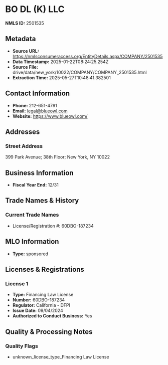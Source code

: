 # BO DL (K) LLC

**NMLS ID:** 2501535

## Metadata
- **Source URL:** https://nmlsconsumeraccess.org/EntityDetails.aspx/COMPANY/2501535
- **Data Timestamp:** 2025-01-22T08:24:25.254Z
- **Source File:** drive/data/new_york/10022/COMPANY/COMPANY_2501535.html
- **Extraction Time:** 2025-05-27T10:48:41.382501

## Contact Information
- **Phone:** 212-651-4791
- **Email:** legal@blueowl.com
- **Website:** https://www.blueowl.com/

## Addresses
### Street Address
399 Park Avenue; 38th Floor; New York, NY 10022

## Business Information
- **Fiscal Year End:** 12/31

## Trade Names & History
### Current Trade Names
- License/Registration #: 60DBO-187234

## MLO Information
- **Type:** sponsored

## Licenses & Registrations

### License 1
- **Type:** Financing Law License
- **Number:** 60DBO-187234
- **Regulator:** California - DFPI
- **Issue Date:** 09/04/2024
- **Authorized to Conduct Business:** Yes

## Quality & Processing Notes
### Quality Flags
- unknown_license_type_Financing Law License
